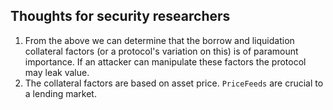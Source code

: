 ## Thoughts for security researchers  

1. From the above we can determine that the borrow and liquidation collateral factors (or a protocol's variation on this) is of paramount importance. If an attacker can manipulate these factors the protocol may leak value.  
2. The collateral factors are based on asset price. `PriceFeeds` are crucial to a lending market. 